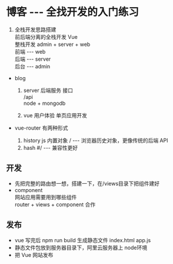 # 博客 --- 全找开发的入门练习  

1. 全栈开发思路搭建  
   前后端分离的全栈开发 Vue  
   整栈开发  admin + server + web  
   前端 --- web  
   后端 --- server  
   后台 --- admin  

- blog  
  1. server 后端服务 接口  
     /api  
     node + mongodb  

  2. vue 用户体验 单页应用开发  

- vue-router 有两种形式  
  1. history js 内置对象 / --- 浏览器历史对象，更像传统的后端 API  
  2. hash #/ --- 兼容性更好  

## 开发  

- 先把完整的路由想一想，搭建一下，在/views目录下把组件建好  
- component  
  网站应用需要用到哪些组件  
  router + views + component 合作  

## 发布  

- vue 写完后 npm run build 生成静态文件 index.html app.js  
- 静态文件包放到服务器目录下，阿里云服务器上 node环境  
- 把 Vue 网站发布  
